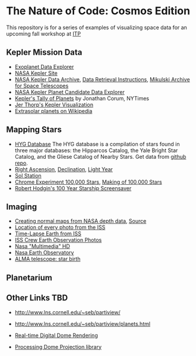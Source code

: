 The Nature of Code: Cosmos Edition
==================================

This repository is for a series of examples of visualizing space data for an upcoming fall workshop at [ITP](http://itp.nyu.edu)

Kepler Mission Data
-------------------
* [Exoplanet Data Explorer](http://exoplanets.org/)
* [NASA Kepler Site](http://kepler.nasa.gov/)
* [NASA Kepler Data Archive](http://kepler.nasa.gov/Science/ForScientists/dataarchive/), [Data Retrieval Instructions](http://keplergo.arc.nasa.gov/DataAnalysisRetrieval.shtml), [Mikulski Archive for Space Telescopes](http://archive.stsci.edu/kepler/)
* [NASA Kepler Planet Candidate Data Explorer](http://planetquest.jpl.nasa.gov/kepler)
* [Kepler's Tally of Planets](http://www.nytimes.com/interactive/science/space/keplers-tally-of-planets.html) by Jonathan Corum, NYTimes
* [Jer Thorp's Kepler Visualization](https://github.com/blprnt/Kepler-Visualization)
* [Extrasolar planets on Wikipedia](https://en.wikipedia.org/wiki/Extrasolar_planet)

Mapping Stars
-------------
* [HYG Database](http://www.astronexus.com/node/34) The HYG database is a compilation of stars found in three major databases: the Hipparcos Catalog, the Yale Bright Star Catalog, and the Gliese Catalog of Nearby Stars.  Get data from [github repo](https://github.com/astronexus).
* [Right Ascension](http://en.wikipedia.org/wiki/Right_ascension), [Declination](http://en.wikipedia.org/wiki/Declination), [Light Year](http://en.wikipedia.org/wiki/Light_year)
* [Sol Station](http://www.solstation.com/)
* [Chrome Experiment 100,000 Stars](http://workshop.chromeexperiments.com/stars/), [Making of 100,000 Stars](http://www.html5rocks.com/en/tutorials/casestudies/100000stars/)
* [Robert Hodgin's 100 Year Starship Screensaver](http://roberthodgin.com/look-up-100-year-starship-screensaver/)

Imaging
-------
* [Creating normal maps from NASA depth data](http://poniesandlight.co.uk/notes/creating_normal_maps_from_nasa_depth_data/), [Source](https://github.com/tgfrerer/normalMapper)
* [Location of every photo from the ISS](http://natronics.github.io/ISS-photo-locations/)
* [Time-Lapse Earth from ISS](https://vimeo.com/61487989)
* [ISS Crew Earth Observation Photos](http://eol.jsc.nasa.gov/Videos/CrewEarthObservationsVideos/)
* [Nasa "Multimedia" HD](http://www.nasa.gov/multimedia/hd/)
* [Nasa Earth Observatory](http://earthobservatory.nasa.gov/)
* [ALMA telescope: star birth](http://www.almaobservatory.org/en/press-room/press-releases/632-alma-takes-close-look-at-drama-of-starbirth)


Planetarium
-----------




Other Links TBD
---------------
* http://www.lns.cornell.edu/~seb/partiview/
* http://www.lns.cornell.edu/~seb/partiview/planets.html



* [Real-time Digital Dome Rendering](http://csc.lsu.edu/~kooima/articles/realtimedome/index.html)
* [Processing Dome Projection library](https://github.com/codeanticode/planetarium)
